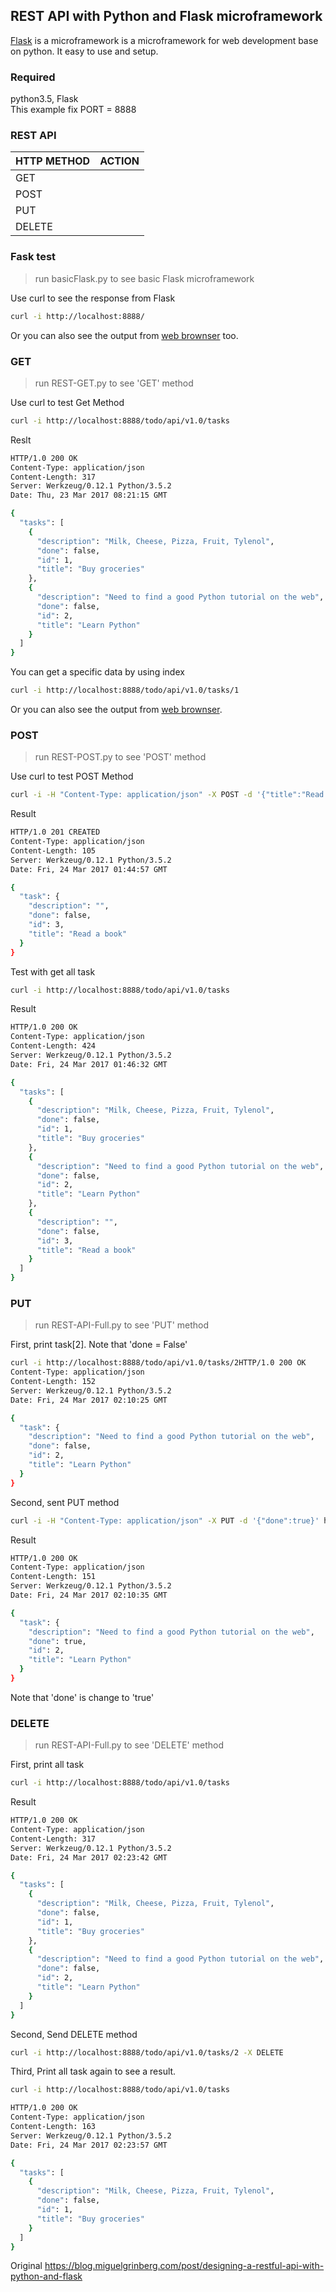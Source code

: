 ## REST API with Python and Flask microframework

[Flask](http://flask.pocoo.org/) is a microframework is a microframework for web development base on python. It easy to use and setup.

### Required
python3.5, Flask   
This example fix PORT = 8888

### REST API

| HTTP METHOD | ACTION  |
|-------------|---------|
|    GET      |         |
|    POST     |         |
|    PUT      |         |
|    DELETE   |         |

### Fask test

> run basicFlask.py to see basic Flask microframework

Use curl to see the response from Flask

```sh
curl -i http://localhost:8888/
```

Or you can also see the output from [web brownser](http://127.0.0.1:8888/) too.


### GET

> run REST-GET.py to see 'GET' method

Use curl to test Get Method

```sh
curl -i http://localhost:8888/todo/api/v1.0/tasks
```

Reslt

```sh
HTTP/1.0 200 OK
Content-Type: application/json
Content-Length: 317
Server: Werkzeug/0.12.1 Python/3.5.2
Date: Thu, 23 Mar 2017 08:21:15 GMT

{
  "tasks": [
    {
      "description": "Milk, Cheese, Pizza, Fruit, Tylenol", 
      "done": false, 
      "id": 1, 
      "title": "Buy groceries"
    }, 
    {
      "description": "Need to find a good Python tutorial on the web", 
      "done": false, 
      "id": 2, 
      "title": "Learn Python"
    }
  ]
}
```

You can get a specific data by using index


```sh
curl -i http://localhost:8888/todo/api/v1.0/tasks/1
``` 

Or you can also see the output from [web brownser](http://localhost:8888/todo/api/v1.0/tasks/1).

### POST

> run REST-POST.py to see 'POST' method

Use curl to test POST Method

```sh
curl -i -H "Content-Type: application/json" -X POST -d '{"title":"Read a book"}' http://localhost:8888/todo/api/v1.0/tasks
```
Result

```sh
HTTP/1.0 201 CREATED
Content-Type: application/json
Content-Length: 105
Server: Werkzeug/0.12.1 Python/3.5.2
Date: Fri, 24 Mar 2017 01:44:57 GMT

{
  "task": {
    "description": "", 
    "done": false, 
    "id": 3, 
    "title": "Read a book"
  }
}
```

Test with get all task

```sh
curl -i http://localhost:8888/todo/api/v1.0/tasks
```

Result

```sh
HTTP/1.0 200 OK
Content-Type: application/json
Content-Length: 424
Server: Werkzeug/0.12.1 Python/3.5.2
Date: Fri, 24 Mar 2017 01:46:32 GMT

{
  "tasks": [
    {
      "description": "Milk, Cheese, Pizza, Fruit, Tylenol", 
      "done": false, 
      "id": 1, 
      "title": "Buy groceries"
    }, 
    {
      "description": "Need to find a good Python tutorial on the web", 
      "done": false, 
      "id": 2, 
      "title": "Learn Python"
    }, 
    {
      "description": "", 
      "done": false, 
      "id": 3, 
      "title": "Read a book"
    }
  ]
}
```

### PUT

> run REST-API-Full.py to see 'PUT' method

First, print task[2]. Note that 'done = False'

```sh
curl -i http://localhost:8888/todo/api/v1.0/tasks/2HTTP/1.0 200 OK
Content-Type: application/json
Content-Length: 152
Server: Werkzeug/0.12.1 Python/3.5.2
Date: Fri, 24 Mar 2017 02:10:25 GMT

{
  "task": {
    "description": "Need to find a good Python tutorial on the web", 
    "done": false, 
    "id": 2, 
    "title": "Learn Python"
  }
}
```

Second, sent PUT method

```sh
curl -i -H "Content-Type: application/json" -X PUT -d '{"done":true}' http://localhost:8888/todo/api/v1.0/tasks/2

```

Result

```sh
HTTP/1.0 200 OK
Content-Type: application/json
Content-Length: 151
Server: Werkzeug/0.12.1 Python/3.5.2
Date: Fri, 24 Mar 2017 02:10:35 GMT

{
  "task": {
    "description": "Need to find a good Python tutorial on the web", 
    "done": true, 
    "id": 2, 
    "title": "Learn Python"
  }
}
```
Note that 'done' is change to 'true'


### DELETE

> run REST-API-Full.py to see 'DELETE' method

First, print all task

```sh
curl -i http://localhost:8888/todo/api/v1.0/tasks
```

Result
```sh
HTTP/1.0 200 OK
Content-Type: application/json
Content-Length: 317
Server: Werkzeug/0.12.1 Python/3.5.2
Date: Fri, 24 Mar 2017 02:23:42 GMT

{
  "tasks": [
    {
      "description": "Milk, Cheese, Pizza, Fruit, Tylenol", 
      "done": false, 
      "id": 1, 
      "title": "Buy groceries"
    }, 
    {
      "description": "Need to find a good Python tutorial on the web", 
      "done": false, 
      "id": 2, 
      "title": "Learn Python"
    }
  ]
}
```

Second, Send DELETE method
```sh
curl -i http://localhost:8888/todo/api/v1.0/tasks/2 -X DELETE
```

Third, Print all task again to see a result.

```sh
curl -i http://localhost:8888/todo/api/v1.0/tasks
```

```sh
HTTP/1.0 200 OK
Content-Type: application/json
Content-Length: 163
Server: Werkzeug/0.12.1 Python/3.5.2
Date: Fri, 24 Mar 2017 02:23:57 GMT

{
  "tasks": [
    {
      "description": "Milk, Cheese, Pizza, Fruit, Tylenol", 
      "done": false, 
      "id": 1, 
      "title": "Buy groceries"
    }
  ]
}

```

Original
https://blog.miguelgrinberg.com/post/designing-a-restful-api-with-python-and-flask


